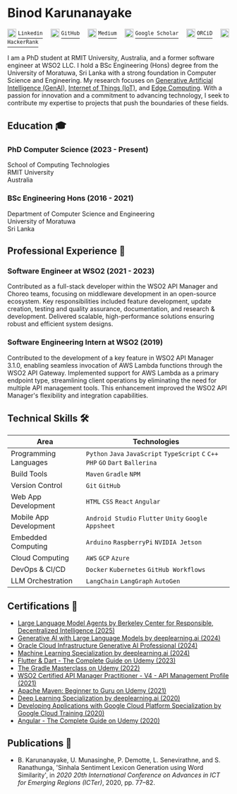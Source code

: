 # Binod Karunanayake

<link rel="icon" type="image/x-icon" href="favicon.ico">

<p>
  <a href="#"><img src="https://static.licdn.com/aero-v1/sc/h/akt4ae504epesldzj74dzred8" width="20"></a> <a href="https://linkedin.com/in/binodmx"><sup><tt>Linkedin</tt></sup></a>&emsp;
  <a href="#"><img src="https://github.githubassets.com/favicons/favicon.svg" width="20"></a> <a href="https://github.com/binodmx"><sup><tt>GitHub</tt></sup></a>&emsp;
  <a href="#"><img src="https://miro.medium.com/v2/5d8de952517e8160e40ef9841c781cdc14a5db313057fa3c3de41c6f5b494b19" width="20"></a> <a href="https://binodmx.medium.com"><sup><tt>Medium</tt></sup></a>&emsp;
  <a href="#"><img src="https://scholar.google.com/favicon.ico" width="20"></a> <a href="https://scholar.google.com/citations?user=nlbLUJ0AAAAJ"><sup><tt>Google Scholar</tt></sup></a>&emsp;
  <a href="#"><img src="https://orcid.org/assets/icons/favicon.ico" width="20"></a> <a href="https://orcid.org/0000-0002-0426-1190"><sup><tt>ORCiD</tt></sup></a>&emsp;
  <a href="#"><img src="https://hrcdn.net/fcore/assets/favicon-ddc852f75a.png" width="20"></a> <a href="https://www.hackerrank.com/profile/binod16"><sup><tt>HackerRank</tt></sup></a>&emsp;
</p>

I am a PhD student at RMIT University, Australia, and a former software engineer at WSO2 LLC. I hold a BSc Engineering (Hons) degree from the University of Moratuwa, Sri Lanka with a strong foundation in Computer Science and Engineering. My research focuses on <u>Generative Artificial Intelligence (GenAI)</u>, <u>Internet of Things (IoT)</u>, and <u>Edge Computing</u>. With a passion for innovation and a commitment to advancing technology, I seek to contribute my expertise to projects that push the boundaries of these fields.

## Education 🎓

### PhD Computer Science (2023 - Present)
School of Computing Technologies<br>
RMIT University<br>
Australia

### BSc Engineering Hons (2016 - 2021)
Department of Computer Science and Engineering<br>
University of Moratuwa<br>
Sri Lanka

## Professional Experience 💼

### Software Engineer at WSO2 (2021 - 2023)

Contributed as a full-stack developer within the WSO2 API Manager and Choreo teams, focusing on middleware development in an open-source ecosystem. Key responsibilities included feature development, update creation, testing and quality assurance, documentation, and research & development. Delivered scalable, high-performance solutions ensuring robust and efficient system designs.

### Software Engineering Intern at WSO2 (2019)

Contributed to the development of a key feature in WSO2 API Manager 3.1.0, enabling seamless invocation of AWS Lambda functions through the WSO2 API Gateway. Implemented support for AWS Lambda as a primary endpoint type, streamlining client operations by eliminating the need for multiple API management tools. This enhancement improved the WSO2 API Manager's flexibility and integration capabilities.

## Technical Skills 🛠️

|Area|Technologies|
|-|-|
|Programming Languages|`Python` `Java` `JavaScript` `TypeScript` `C` `C++` `PHP` `GO` `Dart` `Ballerina`|
|Build Tools|`Maven` `Gradle` `NPM`|
|Version Control|`Git` `GitHub`|
|Web App Development|`HTML` `CSS` `React` `Angular`|
|Mobile App Development|`Android Studio` `Flutter` `Unity` `Google Appsheet`|
|Embedded Computing|`Arduino` `RaspberryPi` `NVIDIA Jetson`|
|Cloud Computing|`AWS` `GCP` `Azure`|
|DevOps & CI/CD|`Docker` `Kubernetes` `GitHub Workflows`|
|LLM Orchestration|`LangChain` `LangGraph` `AutoGen`|

## Certifications 🏅

- [Large Language Model Agents by Berkeley Center for Responsible, Decentralized Intelligence (2025)](https://mcusercontent.com/0d89bb5c8066a9533eb98759d/files/1ef4073d-0d38-5622-c201-acfafffffca7/llmagentsf24_certificate_no335.pdf)
- [Generative AI with Large Language Models by deeplearning.ai (2024)](https://www.coursera.org/account/accomplishments/verify/021DPGJ0LH34)
- [Oracle Cloud Infrastructure Generative AI Professional (2024)](https://catalog-education.oracle.com/pls/certview/sharebadge?id=FB85CE94E8D96A6C7260F60AC271B1D351C575039429A739E916072D22F6435F)
- [Machine Learning Specialization by deeplearning.ai (2024)](https://www.coursera.org/account/accomplishments/specialization/BAR4Y6FC3766)
- [Flutter & Dart - The Complete Guide on Udemy (2023)](https://www.udemy.com/certificate/UC-ea4ba8ab-5bff-4f9e-a701-b4acb885652c/)
- [The Gradle Masterclass on Udemy (2022)](https://www.udemy.com/certificate/UC-27198337-8d31-4e1d-bb48-2487fc6cf0b8/)
- [WSO2 Certified API Manager Practitioner - V4 - API Management Profile (2021)](https://certification.wso2.com/web/certificate/XPEF9Z)
- [Apache Maven: Beginner to Guru on Udemy (2021)](https://www.udemy.com/certificate/UC-d9daf6d1-1656-417c-9168-54892adabfa0/)
- [Deep Learning Specialization by deeplearning.ai (2020)](https://www.coursera.org/account/accomplishments/specialization/certificate/KTR79TML9CWH)
- [Developing Applications with Google Cloud Platform Specialization by Google Cloud Training (2020)](https://www.coursera.org/account/accomplishments/specialization/certificate/8YCWQP6Y63XH)
- [Angular - The Complete Guide on Udemy (2020)](https://www.udemy.com/certificate/UC-c2ad733c-9d87-4fd9-8897-2083b4daad1f/)

## Publications 📄

- B. Karunanayake, U. Munasinghe, P. Demotte, L. Senevirathne, and S. Ranathunga, 'Sinhala Sentiment Lexicon Generation using Word Similarity', in *2020 20th International Conference on Advances in ICT for Emerging Regions (ICTer)*, 2020, pp. 77–82.

<!-- ## Badges 🛡️

<table>
  <tr>
    <td>
      <a href="https://data.typeracer.com/pit/profile?user=binodmx&ref=badge" target="_blank"><img src="https://data.typeracer.com/misc/badge?user=binodmx"></a>
    </td>
    <td>
      <a href="https://stackexchange.com/users/14262691" target="_blank"><img src="https://stackexchange.com/users/flair/14262691.png"></a>
    </td>
    <td>
      <a href="https://github.com/binodmx" target="_blank"><img src="https://github-readme-stats.vercel.app/api?username=binodmx&theme=dark&hide_border=false&include_all_commits=true&count_private=true"></a>
    </td>
  </tr>
  <tr>
    <td colspan="3">
      <a href="https://www.holopin.io/@binodmx" target="_blank"><img src="https://holopin.me/binodmx"></a>
    </td>
  </tr>
</table> -->
